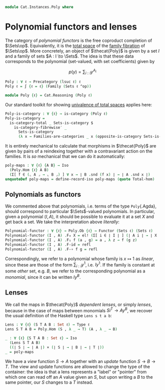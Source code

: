 <!--
```agda
open import 1Lab.Reflection.Record

open import Cat.Univalent.Instances.Opposite
open import Cat.Displayed.Instances.Family
open import Cat.Displayed.Univalence
open import Cat.Instances.Discrete
open import Cat.Instances.Functor
open import Cat.Displayed.Fibre
open import Cat.Displayed.Total
open import Cat.Displayed.Base
open import Cat.Instances.Sets
open import Cat.Prelude

import Cat.Reasoning
```
-->

```agda
module Cat.Instances.Poly where
```

<!--
```agda
open Functor
```
-->

# Polynomial functors and lenses

The category of _polynomial functors_ is the free coproduct completion
of $\Sets\op$. Equivalently, it is the [total space] of the [family
fibration] of $\Sets\op$. More concretely, an object of $\thecat{Poly}$
is given by a set $I$ and a family of sets $A : I \to \Sets$. The idea
is that these data corresponds to the polynomial (set-valued, with set
coefficients) given by

$$
p(y) = \sum_{i : I} y^{A_i}
$$

[total space]: Cat.Displayed.Total.html
[family fibration]: Cat.Displayed.Instances.Family.html

```agda
Poly : ∀ ℓ → Precategory (lsuc ℓ) ℓ
Poly ℓ = ∫ {ℓ = ℓ} (Family (Sets ℓ ^op))

module Poly {ℓ} = Cat.Reasoning (Poly ℓ)
```

Our standard toolkit for showing [univalence of total spaces] applies here:

[univalence of total spaces]: Cat.Displayed.Univalence.html

```agda
Poly-is-category : ∀ {ℓ} → is-category (Poly ℓ)
Poly-is-category =
  is-category-total _ Sets-is-category $
    is-category-fibrewise′ _
      Sets-is-category
      (λ x → Families-are-categories _ x (opposite-is-category Sets-is-category))
```

It is entirely mechanical to calculate that morphisms in $\thecat{Poly}$
are given by pairs of a reindexing together with a contravariant action
on the families. It is _so_ mechanical that we can do it automatically:

```agda
poly-maps : ∀ {ℓ} {A B} → Iso
  (Poly.Hom {ℓ} A B)
  (Σ[ f ∈ (⌞ A ⌟ → ⌞ B ⌟) ] ∀ x → ∣ B .snd (f x) ∣ → ∣ A .snd x ∣)
unquoteDef poly-maps = define-record-iso poly-maps (quote Total-hom)
```

## Polynomials as functors

We commented above that polynomials, i.e. terms of the type
`Poly`{.Agda}, should correspond to particular $\Sets$-valued
polynomials. In particular, given a polynomial $(I, A)$, it should be
possible to evaluate it at a set $X$ and get back a set. We take the
interpretation above _literally_:

```agda
Polynomial-functor : ∀ {ℓ} → Poly.Ob {ℓ} → Functor (Sets ℓ) (Sets ℓ)
Polynomial-functor (I , A) .F₀ X = el! (Σ[ i ∈ ∣ I ∣ ] (∣ A i ∣ → ∣ X ∣))
Polynomial-functor (I , A) .F₁ f (a , g) = a , λ z → f (g z)
Polynomial-functor (I , A) .F-id = refl
Polynomial-functor (I , A) .F-∘ f g = refl
```

Correspondingly, we refer to a polynomial whose family is $x \mapsto 1$
as _linear_, since these are those of the form $\sum_{i : I} y^1$, i.e.
$Iy^1$. If the family is constant at some _other_ set, e.g. $B$, we
refer to the corresponding polynomial as a _monomial_, since it can be
written $Iy^B$.

## Lenses

We call the maps in $\thecat{Poly}$ _dependent lenses_, or simply
_lenses_, because in the case of maps between monomials $Si^T \to Ay^B$,
we recover the usual definition of the Haskell type `Lens s t a b`:

```agda
Lens : ∀ {ℓ} (S T A B : Set ℓ) → Type ℓ
Lens S T A B = Poly.Hom (S , λ _ → T) (A , λ _ → B)

_ : ∀ {ℓ} {S T A B : Set ℓ} → Iso
  (Lens S T A B)
  ((∣ S ∣ → ∣ A ∣) × (∣ S ∣ → ∣ B ∣ → ∣ T ∣))
_ = poly-maps
```

We have a _view_ function $S \to A$ together with an _update_ function
$S \to B \to T$. The view and update functions are allowed to change the
type of the container: the idea is that a lens represents a "label" or
"pointer" from which one can read off an $A$ value given an $S$, but
upon writing a $B$ to the same pointer, our $S$ changes to a $T$
instead.
